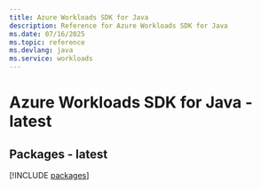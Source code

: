 ```yaml
---
title: Azure Workloads SDK for Java
description: Reference for Azure Workloads SDK for Java
ms.date: 07/16/2025
ms.topic: reference
ms.devlang: java
ms.service: workloads
---
```

# Azure Workloads SDK for Java - latest
## Packages - latest
[!INCLUDE [packages](workloads-index.md)]